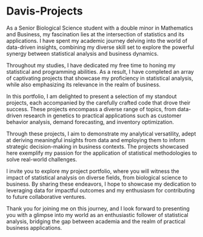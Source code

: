 # Davis-Projects
As a Senior Biological Science student with a double minor in Mathematics and Business, my fascination lies at the intersection of statistics and its applications. I have spent my academic journey delving into the world of data-driven insights, combining my diverse skill set to explore the powerful synergy between statistical analysis and business dynamics.

Throughout my studies, I have dedicated my free time to honing my statistical and programming abilities. As a result, I have completed an array of captivating projects that showcase my proficiency in statistical analysis, while also emphasizing its relevance in the realm of business.

In this portfolio, I am delighted to present a selection of my standout projects, each accompanied by the carefully crafted code that drove their success. These projects encompass a diverse range of topics, from data-driven research in genetics to practical applications such as customer behavior analysis, demand forecasting, and inventory optimization.

Through these projects, I aim to demonstrate my analytical versatility, adept at deriving meaningful insights from data and employing them to inform strategic decision-making in business contexts. The projects showcased here exemplify my passion for the application of statistical methodologies to solve real-world challenges.

I invite you to explore my project portfolio, where you will witness the impact of statistical analysis on diverse fields, from biological science to business. By sharing these endeavors, I hope to showcase my dedication to leveraging data for impactful outcomes and my enthusiasm for contributing to future collaborative ventures.

Thank you for joining me on this journey, and I look forward to presenting you with a glimpse into my world as an enthusiastic follower of statistical analysis, bridging the gap between academia and the realm of practical business applications.
